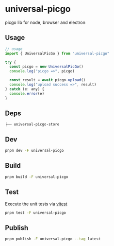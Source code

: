 # universal-picgo

picgo lib for node, browser and electron

## Usage

```js
// usage
import { UniversalPicGo } from "universal-picgo"

try {
  const picgo = new UniversalPicGo()
  console.log("picgo =>", picgo)

  const result = await picgo.upload()
  console.log("upload success =>", result)
} catch (e: any) {
  console.error(e)
}
```

## Deps

```
├── universal-picgo-store
```

## Dev

```bash
pnpm dev -F universal-picgo
```

## Build

```bash
pnpm build -F universal-picgo
```

## Test

Execute the unit tests via [vitest](https://vitest.dev)

```bash
pnpm test -F universal-picgo
```

## Publish

```bash
pnpm publish -F universal-picgo --tag latest
```
